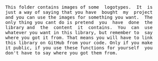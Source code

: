 
<pre>
This folder contains images of some  logotypes.  It  is
just a way of saying that you have  bought  my  project
and you can use the images for something you want.  The
only thing you cant do is pretend  you  have  done  the
library and  the  content  it  contains.  You  can  use
whatever you want in this library, but remember to  say
where you got it from. That means you will have to link
this library on GitHub from your code. Only if you make
it public, if you use these functions for yourself  you 
don't have to say where you got them from.
</pre>
